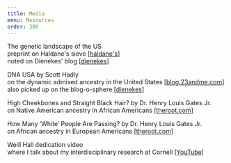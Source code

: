 ```yaml
---
title: Media
menu: Resources
order: 300
---
```

<span class="title">The genetic landscape of the US</span>
<br/>preprint on Haldane's sieve [[haldane's][haldanes]]
<br/>noted on Dienekes' blog [[dienekes][dienekes2]]

<span class="title">DNA USA</span> 
by Scott Hadly
<br/>on the dynamic admixed ancestry in the United States [[blog.23andme.com][23andme]]
<br/>also picked up on the blog-o-sphere [[dienekes][dienekes]]

<span class="title">High Cheekbones and Straight Black Hair?</span> 
by Dr. Henry Louis Gates Jr.
<br/>on Native American ancestry in African Americans [[theroot.com][theroot-2014-04]]

<span class="title">How Many ‘White’ People Are Passing?</span> 
by Dr. Henry Louis Gates Jr.
<br/>on African ancestry in European Americans [[theroot.com][theroot-2014-03]]

<span class="title">Weill Hall dedication video</span>
<br/>where I talk about my interdisciplinary research at Cornell [[YouTube][weill]]

[dienekes2]: http://dienekes.blogspot.com/2014/09/23andme-mega-study-on-different.html
[haldanes]: http://haldanessieve.org/2014/09/19/the-genetic-ancestry-of-african-latino-and-european-americans-across-the-united-states/
[weill]: http://www.youtube.com/watch?v=J3uwNFtblxs
[theroot-2014-04]: http://www.theroot.com/articles/history/2014/04/why_most_black_people_aren_t_part_indian.html
[theroot-2014-03]: http://www.theroot.com/articles/history/2014/03/how_many_white_people_have_hidden_black_ancestry.html?wpisrc=topstories 
[23andme]: http://blog.23andme.com/23andme-research/dna-usa-2/
[dienekes]: http://dienekes.blogspot.com/2014/03/admixture-in-us-populations.html
